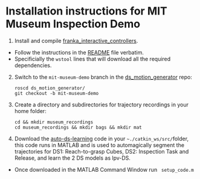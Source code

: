 # Installation instructions for MIT Museum Inspection Demo

1. Install and compile [franka_interactive_controllers](https://github.com/nbfigueroa/franka_interactive_controllers). 
- Follow the instructions in the [README](https://github.com/nbfigueroa/franka_interactive_controllers#readme) file verbatim.  
- Specificially the ``wstool`` lines that will download all the required dependencies.

2. Switch to the ``mit-museum-demo`` branch in the [ds_motion_generator](https://github.com/nbfigueroa/ds_motion_generator) repo:
    ```
    roscd ds_motion_generator/
    git checkout -b mit-museum-demo
    ```
    
3. Create a directory and subdirectories for trajectory recordings in your home folder:
    ```
    cd && mkdir museum_recordings
    cd museum_recordings && mkdir bags && mkdir mat
    ```

4. Download the [auto-ds-learning](https://github.com/nbfigueroa/auto-ds-learning) code in your ``~./catkin_ws/src/``folder, this code runs in MATLAB and is used to automagically segment the trajectories for DS1: Reach-to-grasp Cubes, DS2: Inspection Task and Release, and learn the 2 DS models as lpv-DS. 
- Once downloaded in the MATLAB Command Window run `` setup_code.m``
